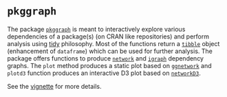 
`pkggraph`
==========

The package [`pkggraph`](https://cran.r-project.org/package=pkggraph) is meant to interactively explore various dependencies of a package(s) (on CRAN like repositories) and perform analysis using [tidy](http://tidyverse.org/) philosophy. Most of the functions return a [`tibble`](https://cran.r-project.org/package=tibble) object (enhancement of `dataframe`) which can be used for further analysis. The package offers functions to produce [`network`](https://cran.r-project.org/package=network) and [`igraph`](https://cran.r-project.org/package=igraph) dependency graphs. The `plot` method produces a static plot based on [`ggnetwork`](https://cran.r-project.org/package=ggnetwork) and `plotd3` function produces an interactive D3 plot based on [`networkD3`](https://cran.r-project.org/package=networkD3).

See the [vignette](https://rawcdn.githack.com/talegari/pkggraph/master/vignettes/Vignette_pkggraph.html) for more details.
